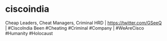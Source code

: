 # ciscoindia
Cheap Leaders, Cheat Managers, Criminal HRD | https://twitter.com/GSeeQ | #CiscoIndia Been #Cheating #Criminal #Company | #WeAreCisco #Humanity #Holocaust

